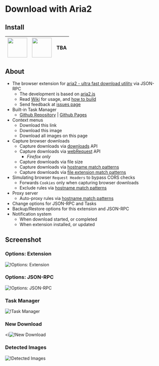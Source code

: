 # Download with Aria2

## Install
| <a href="https://microsoftedge.microsoft.com/addons/detail/cgoonbdaiddmlpnneceehfamhjmkbmec"><img src="https://edgestatic.azureedge.net/shared/cms/lrs1c69a1j/section-images/2c3f3c46bd764335beec466a0acfde0e.png" width="64" height="64"></a> | <a href="https://addons.mozilla.org/firefox/addon/download-with-aria2/"><img src="https://www.mozilla.org/media/protocol/img/logos/firefox/browser/logo.svg" width="64" height="64"></a> | TBA |
| - | - | - |

## About
- The browser extension for [aria2 - ultra fast download utility](https://github.com/aria2/aria2) via JSON-RPC
    - The development is based on [aria2.js](https://github.com/jc3213/aria2.js) 
    - Read [Wiki](//github.com/jc3213/download_with_aria2/wiki) for usage, and [how to build](//github.com/jc3213/download_with_aria2/wiki/HowToBuild)
    - Send feedback at [issues page](//github.com/jc3213/download_with_aria2/issues/new/)
- Built-in Task Manager
    - [Github Repository](https://github.com/jc3213/aria2.app) | [Github Pages](https://jc3213.github.io/aria2.app/)
- Context menus
    - Download this link
    - Download this image
    - Download all images on this page
- Capture browser downloads
    - Capture downloads via [downloads](https://developer.chrome.com/docs/extensions/reference/downloads) API
    - Capture downloads via [webRequest](https://developer.mozilla.org/docs/Mozilla/Add-ons/WebExtensions/API/webRequest) API
        - *Firefox only*
    - Capture downloads via file size
    - Capture downloads via [hostname match patterns](https://github.com/jc3213/download_with_aria2/wiki/MatchPattern#hostname)
    - Capture downloads via [file extension match patterns](https://github.com/jc3213/download_with_aria2/wiki/MatchPattern#file-extension)
- Simulating browser `Request Headers` to bypass CORS checks
    - Forwards `Cookies` only when capturing browser downloads
    - Exclude rules via [hostname match patterns](https://github.com/jc3213/download_with_aria2/wiki/MatchPattern#hostname)
- Proxy server
    - Auto-proxy rules via [hostname match patterns](https://github.com/jc3213/download_with_aria2/wiki/MatchPattern#hostname)
- Change options for JSON-RPC and Tasks
- Backup/Restore options for this extension and JSON-RPC
- Notification system
    - When download started, or completed
    - When extension installed, or updated

## Screenshot

### Options: Extension
![!Options: Extension](https://github.com/jc3213/download_with_aria2/assets/8744936/0da3a3ef-3b43-4fbd-ad06-4daa57e3753f "Options: Extension")

### Options: JSON-RPC
![!Options: JSON-RPC](https://github.com/jc3213/download_with_aria2/assets/8744936/3152302d-ef1f-410a-8ea1-534380c13e1b "Options: JSON-RPC")

### Task Manager
![!Task Manager](https://github.com/jc3213/download_with_aria2/assets/8744936/2e007b6b-bce2-4da0-ba6d-6efa6df57746 "Task Manager")

### New Download
<i![!New Download](https://github.com/jc3213/download_with_aria2/assets/8744936/965f1be8-99e6-4485-985a-96f47a13267b "New Download")

### Detected Images
![!Detected Images](https://github.com/jc3213/download_with_aria2/assets/8744936/5626cb60-0dd8-42ff-88c4-0b9e16e80a1c "Detected Images")
